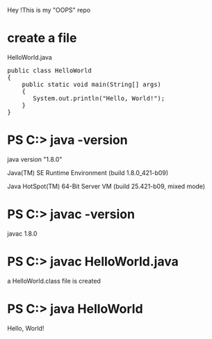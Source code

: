 Hey !This is my "OOPS" repo <p>
<h1>create a file </h1>
<p>HelloWorld.java</p>
<pre>
public class HelloWorld 
{
    public static void main(String[] args)
    {
       System.out.println("Hello, World!");
    }
}
</pre>
<h1>PS C:> java -version</h1>
java version "1.8.0"<p>
Java(TM) SE Runtime Environment (build 1.8.0_421-b09) <p>
Java HotSpot(TM) 64-Bit Server VM (build 25.421-b09, mixed mode) <p> 
<h1>PS C:> javac -version</h1>
javac 1.8.0 <p>
<h1>PS C:> javac HelloWorld.java</h1>
<p>a HelloWorld.class file is created</p>
<h1>PS C:> java HelloWorld</h1>
Hello, World! <p>